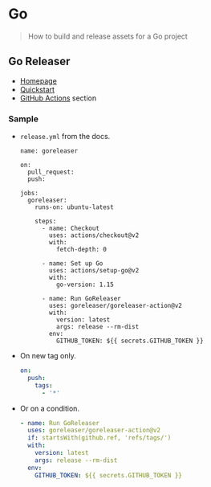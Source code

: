 # Go
> How to build and release assets for a Go project

## Go Releaser

- [Homepage](https://goreleaser.com/)
- [Quickstart](https://goreleaser.com/quick-start/)
- [GitHub Actions](https://goreleaser.com/ci/actions/) section

### Sample

- `release.yml` from the docs.
    ```
    name: goreleaser

    on:
      pull_request:
      push:

    jobs:
      goreleaser:
        runs-on: ubuntu-latest

        steps:
          - name: Checkout
            uses: actions/checkout@v2
            with:
              fetch-depth: 0
  
          - name: Set up Go
            uses: actions/setup-go@v2
            with:
              go-version: 1.15
  
          - name: Run GoReleaser
            uses: goreleaser/goreleaser-action@v2
            with:
              version: latest
              args: release --rm-dist
            env:
              GITHUB_TOKEN: ${{ secrets.GITHUB_TOKEN }}
    ```
- On new tag only.
    ```yaml
    on:
      push:
        tags:
          - '*'
    ```
- Or on a condition.
    ```yaml
    - name: Run GoReleaser
      uses: goreleaser/goreleaser-action@v2
      if: startsWith(github.ref, 'refs/tags/')
      with:
        version: latest
        args: release --rm-dist
      env:
        GITHUB_TOKEN: ${{ secrets.GITHUB_TOKEN }}
    ```
